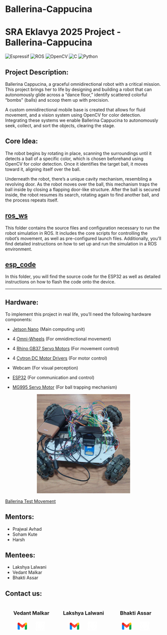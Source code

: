 # Ballerina-Cappucina

# SRA Eklavya 2025 Project - Ballerina-Cappucina

![Espressif](https://img.shields.io/badge/espressif-E7352C.svg?style=for-the-badge&logo=espressif&logoColor=white)
![ROS](https://img.shields.io/badge/ros-%230A0FF9.svg?style=for-the-badge&logo=ros&logoColor=white)
![OpenCV](https://img.shields.io/badge/opencv-%23white.svg?style=for-the-badge&logo=opencv&logoColor=white)
![C](https://img.shields.io/badge/c-%2300599C.svg?style=for-the-badge&logo=c&logoColor=white)
![Python](https://img.shields.io/badge/python-3670A0?style=for-the-badge&logo=python&logoColor=ffdd54)

## Project Description:

Ballerina Cappucina, a graceful omnidirectional robot with a critical mission. This project brings her to life by designing and building a robot that can autonomously glide across a “dance floor,” identify scattered colorful “bombs” (balls) and scoop them up with precision.

A custom omnidirectional mobile base is created that allows for fluid movement, and a vision system using OpenCV for color detection. Integrating these systems we enable Ballerina Cappucina to autonomously seek, collect, and sort the objects, clearing the stage.

## Core Idea:
The robot begins by rotating in place, scanning the surroundings until it detects a ball of a specific color, which is chosen beforehand using OpenCV for color detection. Once it identifies the target ball, it moves toward it, aligning itself over the ball.

Underneath the robot, there’s a unique cavity mechanism, resembling a revolving door. As the robot moves over the ball, this mechanism traps the ball inside by closing a flapping door-like structure. After the ball is secured inside, the robot resumes its search, rotating again to find another ball, and the process repeats itself.

## [ros_ws](https://github.com/vedantmalkar/Ballerina-Cappucina/tree/main/ros_ws)
This folder contains the source files and configuration necessary to run the robot simulation in ROS. It includes the core scripts for controlling the robot’s movement, as well as pre-configured launch files. Additionally, you’ll find detailed instructions on how to set up and run the simulation in a ROS environment.

## [esp_code](https://github.com/vedantmalkar/Ballerina-Cappucina/tree/main/esp_code)
In this folder, you will find the source code for the ESP32 as well as detailed instructions on how to flash the code onto the device.

---
## Hardware:

To implement this project in real life, you’ll need the following hardware components:

- [Jetson Nano](https://www.electropi.in/nvidia-jetson-nano-developer-kit-b01) (Main computing unit)

- 4 [Omni-Wheels](https://robokits.co.in/robot-wheels/omni-wheels/premium-quality-brass-roller-bearing-omni-wheel-dual-row-100mm-dia) (For omnidirectional movement)

- 4 [Rhino GB37 Servo Motors](https://robokits.co.in/motors/rhino-gb37-12v-dc-geared-motor/dc-12v-encoder-servo-motors/rhino-gb37-12v-110rpm-6.5kgcm-dc-geared-encoder-servo-motor) (For movement control)

- 4 [Cytron DC Motor Drivers](https://robu.in/product/enhanced-13amp-dc-motor-driver-30a-peak-10-seconds/) (For motor control)

- Webcam (For visual perception)

- [ESP32](https://www.amazon.in/SquadPixel-ESP-32-Bluetooth-Development-Board/dp/B071XP56LM) (For communication and control)

- [MG995 Servo Motor](https://www.amazon.in/Robodo-Electronics-MG995-TowerPro-Servo/dp/B00MTH0RMI?source=ps-sl-shoppingads-lpcontext&psc=1&smid=AJ6SIZC8YQDZX) (For ball trapping mechanism)

<p align="center">
  <img src="media/Ballerina_front_view.jpeg" width="300" />
</p>

[Ballerina Test Movement](media/Ballerina_test_movement.webm)
	
## Mentors:
- Prajwal Avhad
- Soham Kute
- Harsh

## Mentees:
- Lakshya Lalwani
- Vedant Malkar
- Bhakti Assar

## Contact us:

<p align="center">
  <div style="display: flex; justify-content: space-around; width: 100%; text-align: center;">
    <div style="width: 30%;">
      <h3>Vedant Malkar</h3>
      <p>
        <a href="https://mail.google.com/mail/?view=cm&fs=1&to=vmmalkar_b24@et.vjti.ac.in" target="_blank" style="text-decoration: none !important; display: inline-block;">
          <img src="media/gmail.png" alt="Gmail" width="30" style="border: 0;" />
        </a>
        &nbsp;&nbsp;&nbsp;&nbsp;&nbsp;
        <a href="https://github.com/vedantmalkar" target="_blank" style="text-decoration: none !important; display: inline-block;">
          <img src="media/github_icon.webp" alt="GitHub" width="30" style="border: 0;" />
        </a>
      </p>
    </div>
    <div style="width: 30%;">
      <h3>Lakshya Lalwani</h3>
      <p>
        <a href="https://mail.google.com/mail/?view=cm&fs=1&to=ldlalwani_b24@et.vjti.ac.in" target="_blank" style="text-decoration: none !important; display: inline-block;">
          <img src="media/gmail.png" alt="Gmail" width="30" style="border: 0;" />
        </a>
        &nbsp;&nbsp;&nbsp;&nbsp;&nbsp;
        <a href="https://github.com/Lakshyaa1" target="_blank" style="text-decoration: none !important; display: inline-block;">
          <img src="media/github_icon.webp" alt="GitHub" width="30" style="border: 0;" />
        </a>
      </p>
    </div>
    <div style="width: 30%;">
      <h3>Bhakti Assar</h3>
      <p>
        <a href="https://mail.google.com/mail/?view=cm&fs=1&to=Bbassar_b24@et.vjti.ac.in" target="_blank" style="text-decoration: none !important; display: inline-block;">
          <img src="media/gmail.png" alt="Gmail" width="30" style="border: 0;" />
        </a>
        &nbsp;&nbsp;&nbsp;&nbsp;&nbsp;
        <a href="https://github.com/Bhakti-A" target="_blank" style="text-decoration: none !important; display: inline-block;">
          <img src="media/github_icon.webp" alt="GitHub" width="30" style="border: 0;" />
        </a>
      </p>
    </div>
  </div>
</p>









